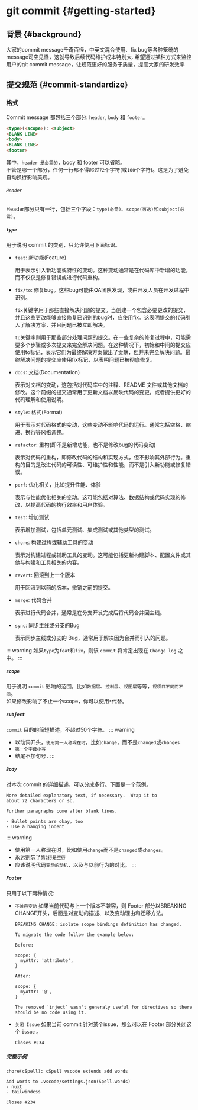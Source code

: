 # git commit {#getting-started}


## 背景 {#background}
大家的commit message千奇百怪，中英文混合使用、fix bug等各种笼统的message司空见怪，这就导致后续代码维护成本特别大. 希望通过某种方式来监控用户的git commit message，让规范更好的服务于质量，提高大家的研发效率





## 提交规范 {#commit-standardize}

### 格式
Commit message 都包括三个部分: `header`, `body` 和 `footer`。
```html
<type>(<scope>): <subject>
<BLANK LINE>
<body>
<BLANK LINE>
<footer>
```
其中，`header 是必需的`，body 和 footer 可以省略。<br />
不管是哪一个部分，任何一行都不得超过`72`个字符(或`100`个字符)。这是为了避免自动换行影响美观。




###### `Header`
Header部分只有一行，包括三个字段：`type(必需)`、`scope(可选)`和`subject(必需)`。
##### `type`
用于说明 commit 的类别，只允许使用下面标识。
- `feat`: 新功能(Feature)

    用于表示引入新功能或特性的变动。这种变动通常是在代码库中新增的功能，而不仅仅是修复错误或进行代码重构。

- `fix/to`: 修复bug。这些bug可能由QA团队发现，或由开发人员在开发过程中识别。

    `fix`关键字用于那些直接解决问题的提交。当创建一个包含必要更改的提交，并且这些更改能够直接修复已识别的bug时，应使用fix。这表明提交的代码引入了解决方案，并且问题已被立即解决。

    `to`关键字则用于那些部分处理问题的提交。在一些复杂的修复过程中，可能需要多个步骤或多次提交来完全解决问题。在这种情况下，初始和中间的提交应使用to标记，表示它们为最终解决方案做出了贡献，但并未完全解决问题。最终解决问题的提交应使用fix标记，以表明问题已被彻底修复。

- `docs`: 文档(Documentation)

    表示对文档的变动，这包括对代码库中的注释、README 文件或其他文档的修改。这个前缀的提交通常用于更新文档以反映代码的变更，或者提供更好的代码理解和使用说明。

- `style`: 格式(Format)

    用于表示对代码格式的变动，这些变动不影响代码的运行。通常包括空格、缩进、换行等风格调整。

- `refactor`: 重构(即不是新增功能，也不是修改bug的代码变动)

    表示对代码的重构，即修改代码的结构和实现方式，但不影响其外部行为。重构的目的是改进代码的可读性、可维护性和性能，而不是引入新功能或修复错误。

- `perf`: 优化相关，比如提升性能、体验

    表示与性能优化相关的变动。这可能包括对算法、数据结构或代码实现的修改，以提高代码的执行效率和用户体验。

- `test`: 增加测试

    表示增加测试，包括单元测试、集成测试或其他类型的测试。

- `chore`: 构建过程或辅助工具的变动

    表示对构建过程或辅助工具的变动。这可能包括更新构建脚本、配置文件或其他与构建和工具相关的内容。

- `revert`: 回滚到上一个版本

    用于回滚到以前的版本，撤销之前的提交。

- `merge`: 代码合并

    表示进行代码合并，通常是在分支开发完成后将代码合并回主线。

- `sync`: 同步主线或分支的Bug

    表示同步主线或分支的 Bug，通常用于解决因为合并而引入的问题。

::: warning
如果`type`为`feat`和`fix`，则该 `commit` 将肯定出现在 `Change log` 之中。
:::


##### `scope`
用于说明 `commit` 影响的范围，比如`数据层`、`控制层`、`视图层`等等，`视项目不同而不同`。<br />
如果修改影响了不止一个scope，你可以使用`*`代替。

##### `subject`
`commit` 目的的简短描述，不超过50个字符。
::: warning
- 以动词开头，`使用第一人称现在时`，比如`change`，而不是`changed`或`changes`
- `第一个字母小写`
- 结尾不加句号`.`
:::

##### `Body`
对本次 commit 的详细描述，可以分成多行。下面是一个范例。
```log
More detailed explanatory text, if necessary.  Wrap it to
about 72 characters or so.

Further paragraphs come after blank lines.

- Bullet points are okay, too
- Use a hanging indent
```

::: warning
- 使用第一人称现在时，比如使用`change`而不是`changed`或`changes`。
- 永远别忘了`第2行是空行`
- 应该说明代码`变动的动机`，以及与以前行为的对比。
:::

##### `Footer`
只用于以下两种情况:
- `不兼容变动`
    如果当前代码与上一个版本不兼容，则 Footer 部分以BREAKING CHANGE开头，后面是对变动的描述、以及变动理由和迁移方法。
    ```log
    BREAKING CHANGE: isolate scope bindings definition has changed.

    To migrate the code follow the example below:

    Before:

    scope: {
      myAttr: 'attribute',
    }

    After:

    scope: {
      myAttr: '@',
    }

    The removed `inject` wasn't generaly useful for directives so there should be no code using it.
    ```
- `关闭 Issue`
    如果当前 commit 针对某个issue，那么可以在 Footer 部分关闭这个 `issue` 。
    ```log
    Closes #234
    ```


##### 完整示例
```log
chore(cSpell): cSpell vscode extends add words

Add words to .vscode/settings.json(Spell.words)
- nuxt
- tailwindcss

Closes #234

```
